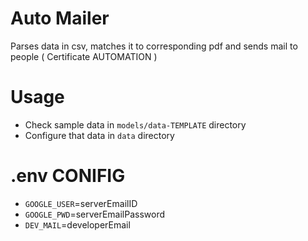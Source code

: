 # Auto Mailer

Parses data in csv, matches it to corresponding pdf and sends mail to people ( Certificate AUTOMATION )

# Usage

- Check sample data in `models/data-TEMPLATE` directory
- Configure that data in `data` directory

# .env CONIFIG

- `GOOGLE_USER`=serverEmailID
- `GOOGLE_PWD`=serverEmailPassword
- `DEV_MAIL`=developerEmail
